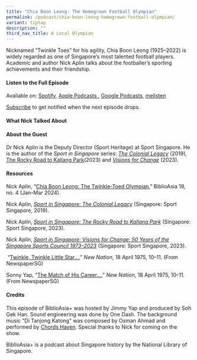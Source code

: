 ```yaml
---
title: "Chia Boon Leong: The Homegrown Football Olympian"
permalink: /podcast/chia-boon-leong-homegrown-football-olympian/
variant: tiptap
description: ""
third_nav_title: A Local Olympian
---
```

<p>Nicknamed “Twinkle Toes” for his agility, Chia Boon Leong (1925–2022)
is widely regarded as one of Singapore‘s most talented football players.
Academic and author Nick Aplin talks about the footballer’s sporting achievements
and their friendship.</p>
<p></p>
<h4><strong>Listen to the Full Episode</strong></h4>
<p>Available on: <a href="https://open.spotify.com/episode/2y8wl7lKlIl5p2T51PVPML" rel="noopener noreferrer nofollow" target="_blank"><u>Spotify</u></a>,
<a href="https://podcasts.apple.com/us/podcast/singapore-bands-in-wartime-vietnam/id1688142751?i=1000648327193" rel="noopener noreferrer nofollow" target="_blank"><u>Apple Podcasts </u>
</a>, <a href="https://podcasts.google.com/feed/aHR0cHM6Ly9mZWVkcy5jYXB0aXZhdGUuZm0vYmlibGlvYXNpYS8/episode/OGNiNGFhYTQtMmJhYi00NWE5LTljYTUtZjhiN2VlYzNkNmNk?sa=X&amp;ved=0CAUQkfYCahcKEwiwq5uH5-GEAxUAAAAAHQAAAAAQAQ" rel="noopener noreferrer nofollow" target="_blank"><u>Google Podcasts</u></a>,
<a href="https://www.melisten.sg/podcast/playlist/BiblioAsia%2B-2115156/Singapore-Bands-in-Wartime-Vietnam-2323896" rel="noopener noreferrer nofollow" target="_blank"><u>melisten</u>
</a>
</p>
<p><a href="https://open.spotify.com/show/66PYiIthr1KqQhJ82XH4DN" rel="noopener noreferrer nofollow" target="_blank"><u>Subscribe</u></a> to
get notified when the next episode drops.</p>
<p></p>
<h4><strong>What Nick Talked About</strong></h4>
<p></p>
<h4><strong>About the Guest</strong></h4>
<p>Dr Nick Aplin is the Deputy Director (Sport Heritage) at Sport Singapore.
He is the author of the <em>Sport in Singapore</em> series:<em> <a href="https://eservice.nlb.gov.sg/redir/itemdetails?bid=203990042" rel="noopener noreferrer nofollow" target="_blank">The Colonial Legacy</a> </em>(2019),
<a href="https://eservice.nlb.gov.sg/redir/itemdetails?bid=206068467" rel="noopener noreferrer nofollow" target="_blank">The Rocky Road to Kallang Park</a>(2023) and <em><a href="https://eservice.nlb.gov.sg/redir/itemdetails?bid=300007221" rel="noopener noreferrer nofollow" target="_blank">Visions for Change</a> </em>(2023).</p>
<p></p>
<h4><strong>Resources</strong></h4>
<p>Nick Aplin, “<a href="https://biblioasia.nlb.gov.sg/vol-19/issue-4/jan-mar-2024/chia-boon-leong-football-soccer/" rel="noopener noreferrer nofollow" target="_blank">Chia Boon Leong: The Twinkle-Toed Olympian</a>,”
BiblioAsia 19, no. 4 (Jan–Mar 2024).</p>
<p>Nick Aplin, <em><a href="Sport%20in%20Singapore:%20The%20Colonial%20Legacy" rel="noopener noreferrer nofollow" target="_blank">Sport in Singapore: The Colonial Legacy</a></em> (Singapore:
Sport Singapore, 2019).</p>
<p>Nick Aplin, <em><a href="https://eservice.nlb.gov.sg/redir/itemdetails?bid=206068467" rel="noopener noreferrer nofollow" target="_blank">Sport in Singapore: The Rocky Road to Kallang Park</a></em> (Singapore:
Sport Singapore, 2023).</p>
<p>Nick Aplin, <em><a href="https://eservice.nlb.gov.sg/redir/itemdetails?bid=300007221" rel="noopener noreferrer nofollow" target="_blank">Sport in Singapore: Visions for Change: 50 Years of the Singapore Sports Council 1973–2023</a></em> (Singapore:
Sport Singapore, 2023).</p>
<p>&nbsp;“<a href="https://eresources.nlb.gov.sg/newspapers/digitised/article/newnation19750418-1.2.20.1.1" rel="noopener noreferrer nofollow" target="_blank">Twinkle, Twinkle Little Star…</a>,”&nbsp;<em>New Nation</em>,
18 April 1975, 10–11. (From NewspaperSG)&nbsp;</p>
<p>Sonny Yap, “<a href="https://eresources.nlb.gov.sg/newspapers/digitised/article/newnation19750418-1.2.20.1.3" rel="noopener noreferrer nofollow" target="_blank">The Match of His Career…</a>,”&nbsp;<em>New Nation</em>,
18 April 1975, 10–11. (From NewspaperSG)&nbsp;</p>
<p></p>
<h4><strong>Credits</strong></h4>
<p>This episode of BiblioAsia+ was hosted by Jimmy Yap and produced by Soh
Gek Han. Sound engineering was done by One Dash. The background music "Di
Tanjong Katong" was composed by Osman Ahmad and performed by <a href="https://www.youtube.com/watch?v=uA2v7ka5TAI" rel="noopener noreferrer nofollow" target="_blank"><u>Chords Haven</u></a>.
Special thanks to Nick for coming on the show.</p>
<p>BiblioAsia+ is a podcast about Singapore history by the National Library
of Singapore.</p>